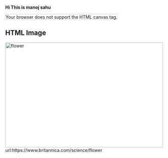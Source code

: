 <b>Hi This is manoj sahu</b>
<html>
<body>

<canvas id="myCanvas" width="200" height="100" style="border:1px solid #d3d3d3;">
Your browser does not support the HTML canvas tag.</canvas>

<script>
var c = document.getElementById("myCanvas"); 
var ctx = c.getContext("2d");
// Create gradient
var grd = ctx.createLinearGradient(0,0,200,0);
grd.addColorStop(0,"red");
grd.addColorStop(1,"white");
// Fill with gradient
ctx.fillStyle = grd;
ctx.fillRect(10,10,150,80);
</script>

</body>
</html>
<html>
<body>

<h2>HTML Image</h2>
<img src="https://www.britannica.com/science/flower" alt="flower" width="500" height="333">

</body>
</html>
<a>url:https://www.britannica.com/science/flower<a/>

